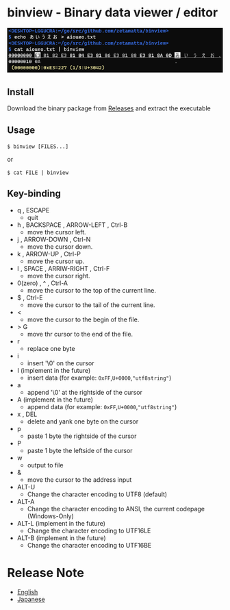 binview - Binary data viewer / editor
========================

![ScreenShot](./screenshot.png)

Install
--------

Download the binary package from [Releases](https://github.com/zetamatta/binview/releases) and extract the executable

Usage
-----

```
$ binview [FILES...]
```

or

```
$ cat FILE | binview
```

Key-binding
-----------

* q , ESCAPE
    * quit
* h , BACKSPACE , ARROW-LEFT , Ctrl-B
    * move the cursor left.
* j , ARROW-DOWN , Ctrl-N
    * move the cursor down.
* k , ARROW-UP , Ctrl-P
    * move the cursor up.
* l , SPACE , ARRIW-RIGHT , Ctrl-F
    * move the cursor right.
* 0(zero) , ^ , Ctrl-A
    * move the cursor to the top of the current line.
* $ , Ctrl-E
    * move the cursor to the tail of the current line.
* &lt;
    * move the cursor to the begin of the file.
* &gt; G
    * move thr cursor to the end of the file.
* r
    * replace one byte
* i
    * insert '\0' on the cursor
* I (implement in the future)
    * insert data (for example: `0xFF`,`U+0000`,`"utf8string"`)
* a
    * append '\0' at the rightside of the cursor
* A (implement in the future)
    * append data (for example: `0xFF`,`U+0000`,`"utf8string"`)
* x , DEL
    * delete and yank one byte on the cursor
* p
    * paste 1 byte the rightside of the cursor
* P
    * paste 1 byte the leftside of the cursor
* w
    * output to file
* &amp;
    * move the cursor to the address input
* ALT-U
    * Change the character encoding to UTF8 (default)
* ALT-A
    * Change the character encoding to ANSI, the current codepage (Windows-Only)
* ALT-L (implement in the future)
    * Change the character encoding to UTF16LE
* ALT-B (implement in the future)
    * Change the character encoding to UTF16BE

Release Note
============

- [English](/release_note_en.md)
- [Japanese](/release_note_ja.md)
